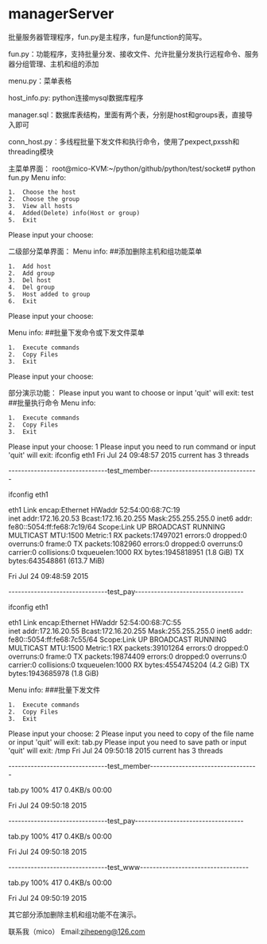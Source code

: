 # managerServer
批量服务器管理程序，fun.py是主程序，fun是function的简写。

fun.py：功能程序，支持批量分发、接收文件、允许批量分发执行远程命令、服务器分组管理、主机和组的添加

menu.py：菜单表格

host_info.py: python连接mysql数据库程序

manager.sql：数据库表结构，里面有两个表，分别是host和groups表，直接导入即可

conn_host.py：多线程批量下发文件和执行命令，使用了pexpect,pxssh和threading模块





主菜单界面：
root@mico-KVM:~/python/github/python/test/socket# python fun.py
Menu info:

	1.	Choose the host
	2.	Choose the group
	3.	View all hosts
	4.	Added(Delete) info(Host or group)
	5.	Exit

Please input your choose: 




二级部分菜单界面：
Menu info:   ##添加删除主机和组功能菜单

	1.	Add host
	2.	Add group
	3.	Del host
	4.	Del group
	5.	Host added to group
	6.	Exit

Please input your choose: 

Menu info:    ##批量下发命令或下发文件菜单

	1.	Execute commands
	2.	Copy Files
	3.	Exit

Please input your choose: 




部分演示功能：
Please input you want to choose or input 'quit' will exit: test     ##批量执行命令
Menu info:

	1.	Execute commands
	2.	Copy Files
	3.	Exit

Please input your choose: 1
Please input you need to run command or input 'quit' will exit: ifconfig eth1
Fri Jul 24 09:48:57 2015
current has 3 threads

-------------------------------test_member----------------------------------

ifconfig eth1

eth1      Link encap:Ethernet  HWaddr 52:54:00:68:7C:19  
          inet addr:172.16.20.53  Bcast:172.16.20.255  Mask:255.255.255.0
          inet6 addr: fe80::5054:ff:fe68:7c19/64 Scope:Link
          UP BROADCAST RUNNING MULTICAST  MTU:1500  Metric:1
          RX packets:17497021 errors:0 dropped:0 overruns:0 frame:0
          TX packets:1082960 errors:0 dropped:0 overruns:0 carrier:0
          collisions:0 txqueuelen:1000 
          RX bytes:1945818951 (1.8 GiB)  TX bytes:643548861 (613.7 MiB)


Fri Jul 24 09:48:59 2015

-------------------------------test_pay----------------------------------

ifconfig eth1

eth1      Link encap:Ethernet  HWaddr 52:54:00:68:7C:55  
          inet addr:172.16.20.55  Bcast:172.16.20.255  Mask:255.255.255.0
          inet6 addr: fe80::5054:ff:fe68:7c55/64 Scope:Link
          UP BROADCAST RUNNING MULTICAST  MTU:1500  Metric:1
          RX packets:39101264 errors:0 dropped:0 overruns:0 frame:0
          TX packets:19874409 errors:0 dropped:0 overruns:0 carrier:0
          collisions:0 txqueuelen:1000 
          RX bytes:4554745204 (4.2 GiB)  TX bytes:1943685978 (1.8 GiB)


		  
Menu info:			###批量下发文件

	1.	Execute commands
	2.	Copy Files
	3.	Exit

Please input your choose: 2
Please input you need to copy of the file name or input 'quit' will exit: tab.py
Please input you need to save path or input 'quit' will exit: /tmp
Fri Jul 24 09:50:18 2015
current has 3 threads

-------------------------------test_member----------------------------------
 
tab.py                                        100%  417     0.4KB/s   00:00    

Fri Jul 24 09:50:18 2015

-------------------------------test_pay----------------------------------
 
tab.py                                        100%  417     0.4KB/s   00:00    

Fri Jul 24 09:50:18 2015

-------------------------------test_www----------------------------------
 
tab.py                                        100%  417     0.4KB/s   00:00    

Fri Jul 24 09:50:19 2015


其它部分添加删除主机和组功能不在演示。






联系我（mico）
Email:zihepeng@126.com
